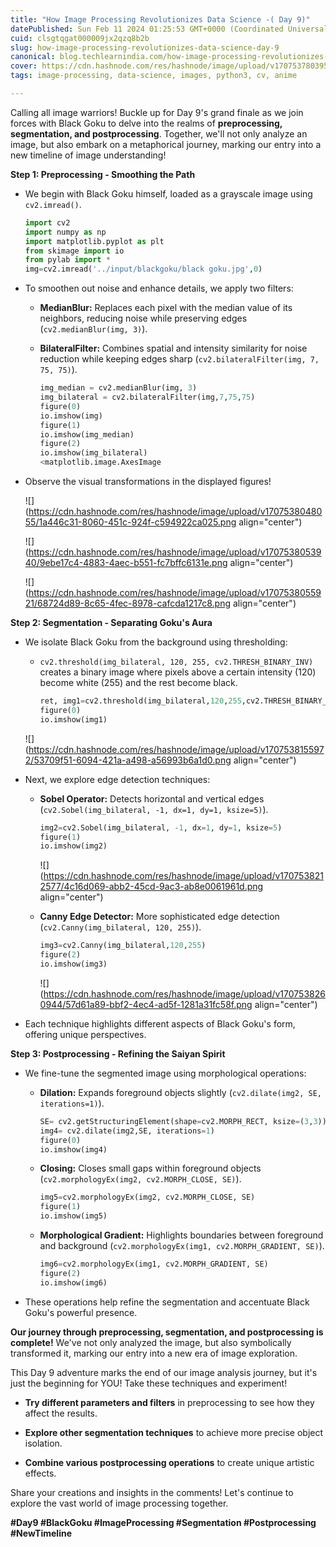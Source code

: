 ```yaml
---
title: "How Image Processing Revolutionizes Data Science -( Day 9)"
datePublished: Sun Feb 11 2024 01:25:53 GMT+0000 (Coordinated Universal Time)
cuid: clsgtqgat000009jx2qzq8b2b
slug: how-image-processing-revolutionizes-data-science-day-9
canonical: blog.techlearnindia.com/how-image-processing-revolutionizes-data-science-day-9
cover: https://cdn.hashnode.com/res/hashnode/image/upload/v1707537803950/cf7ec05e-9460-4884-8188-46a5d1ab9f3b.png
tags: image-processing, data-science, images, python3, cv, anime

---
```


Calling all image warriors! Buckle up for Day 9's grand finale as we join forces with Black Goku to delve into the realms of **preprocessing, segmentation, and postprocessing**. Together, we'll not only analyze an image, but also embark on a metaphorical journey, marking our entry into a new timeline of image understanding!

**Step 1: Preprocessing - Smoothing the Path**

* We begin with Black Goku himself, loaded as a grayscale image using `cv2.imread()`.
    
    ```python
    import cv2 
    import numpy as np
    import matplotlib.pyplot as plt
    from skimage import io
    from pylab import *
    img=cv2.imread('../input/blackgoku/black goku.jpg',0)
    ```
    
* To smoothen out noise and enhance details, we apply two filters:
    
    * **MedianBlur:** Replaces each pixel with the median value of its neighbors, reducing noise while preserving edges (`cv2.medianBlur(img, 3)`).
        
    * **BilateralFilter:** Combines spatial and intensity similarity for noise reduction while keeping edges sharp (`cv2.bilateralFilter(img, 7, 75, 75)`).
        
        ```python
        img_median = cv2.medianBlur(img, 3)
        img_bilateral = cv2.bilateralFilter(img,7,75,75)
        figure(0)
        io.imshow(img)
        figure(1)
        io.imshow(img_median)
        figure(2)
        io.imshow(img_bilateral)
        <matplotlib.image.AxesImage
        ```
        
* Observe the visual transformations in the displayed figures!
    
    ![](https://cdn.hashnode.com/res/hashnode/image/upload/v1707538048055/1a446c31-8060-451c-924f-c594922ca025.png align="center")
    
    ![](https://cdn.hashnode.com/res/hashnode/image/upload/v1707538053940/9ebe17c4-4883-4aec-b551-fc7bffc6131e.png align="center")
    
    ![](https://cdn.hashnode.com/res/hashnode/image/upload/v1707538055921/68724d89-8c65-4fec-8978-cafcda1217c8.png align="center")
    

**Step 2: Segmentation - Separating Goku's Aura**

* We isolate Black Goku from the background using thresholding:
    
    * `cv2.threshold(img_bilateral, 120, 255, cv2.THRESH_BINARY_INV)` creates a binary image where pixels above a certain intensity (120) become white (255) and the rest become black.
        
        ```python
        ret, img1=cv2.threshold(img_bilateral,120,255,cv2.THRESH_BINARY_INV)
        figure(0)
        io.imshow(img1)
        ```
        
    
    ![](https://cdn.hashnode.com/res/hashnode/image/upload/v1707538155972/53709f51-6094-421a-a498-a56993b6a1d0.png align="center")
    
* Next, we explore edge detection techniques:
    
    * **Sobel Operator:** Detects horizontal and vertical edges (`cv2.Sobel(img_bilateral, -1, dx=1, dy=1, ksize=5)`).
        
        ```python
        img2=cv2.Sobel(img_bilateral, -1, dx=1, dy=1, ksize=5) 
        figure(1)
        io.imshow(img2)
        ```
        
        ![](https://cdn.hashnode.com/res/hashnode/image/upload/v1707538212577/4c16d069-abb2-45cd-9ac3-ab8e0061961d.png align="center")
        
    * **Canny Edge Detector:** More sophisticated edge detection (`cv2.Canny(img_bilateral, 120, 255)`).
        
        ```python
        img3=cv2.Canny(img_bilateral,120,255)
        figure(2)
        io.imshow(img3)
        ```
        
        ![](https://cdn.hashnode.com/res/hashnode/image/upload/v1707538260944/57d61a89-bbf2-4ec4-ad5f-1281a31fc58f.png align="center")
        
* Each technique highlights different aspects of Black Goku's form, offering unique perspectives.
    

**Step 3: Postprocessing - Refining the Saiyan Spirit**

* We fine-tune the segmented image using morphological operations:
    
    * **Dilation:** Expands foreground objects slightly (`cv2.dilate(img2, SE, iterations=1)`).
        
        ```python
        SE= cv2.getStructuringElement(shape=cv2.MORPH_RECT, ksize=(3,3))
        img4= cv2.dilate(img2,SE, iterations=1)
        figure(0)
        io.imshow(img4)
        ```
        
    * **Closing:** Closes small gaps within foreground objects (`cv2.morphologyEx(img2, cv2.MORPH_CLOSE, SE)`).
        
        ```python
        img5=cv2.morphologyEx(img2, cv2.MORPH_CLOSE, SE)
        figure(1)
        io.imshow(img5)
        ```
        
    * **Morphological Gradient:** Highlights boundaries between foreground and background (`cv2.morphologyEx(img1, cv2.MORPH_GRADIENT, SE)`).
        
        ```python
        img6=cv2.morphologyEx(img1, cv2.MORPH_GRADIENT, SE)
        figure(2)
        io.imshow(img6)
        ```
        
* These operations help refine the segmentation and accentuate Black Goku's powerful presence.
    

**Our journey through preprocessing, segmentation, and postprocessing is complete!** We've not only analyzed the image, but also symbolically transformed it, marking our entry into a new era of image exploration.

This Day 9 adventure marks the end of our image analysis journey, but it's just the beginning for YOU! Take these techniques and experiment!

* **Try different parameters and filters** in preprocessing to see how they affect the results.
    
* **Explore other segmentation techniques** to achieve more precise object isolation.
    
* **Combine various postprocessing operations** to create unique artistic effects.
    

Share your creations and insights in the comments! Let's continue to explore the vast world of image processing together.

**#Day9 #BlackGoku #ImageProcessing #Segmentation #Postprocessing #NewTimeline**